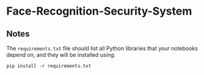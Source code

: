 # Face-Recognition-Security-System


## Notes
The `requirements.txt` file should list all Python libraries that your notebooks
depend on, and they will be installed using:

```
pip install -r requirements.txt
```
